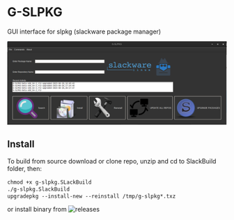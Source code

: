 # G-SLPKG
GUI interface for slpkg (slackware package manager)

![G-SLPKG](https://github.com/rizitis/G-SLPKG/blob/main/G-SLPKG-0.10.png)


## Install
To build from source download or clone repo, unzip and cd to SlackBuild folder, then: 
``` 
chmod +x g-slpkg.SLackBuild
./g-slpkg.SlackBuild
upgradepkg --install-new --reinstall /tmp/g-slpkg*.txz
```
or install binary from ![releases](https://github.com/rizitis/G-SLPKG/releases)
